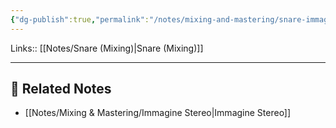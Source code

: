 ```yaml
---
{"dg-publish":true,"permalink":"/notes/mixing-and-mastering/snare-immagine-stereo/"}
---
```


Links:: [[Notes/Snare (Mixing)\|Snare (Mixing)]]

---





## 🔗 Related Notes

- [[Notes/Mixing & Mastering/Immagine Stereo\|Immagine Stereo]]

